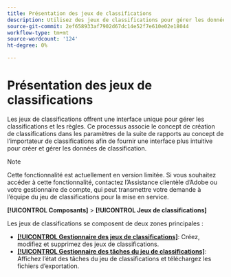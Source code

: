 ```yaml
---
title: Présentation des jeux de classifications
description: Utilisez des jeux de classifications pour gérer les données de classification.
source-git-commit: 2ef658933af7902d67dc14e52f7e610e02e18044
workflow-type: tm+mt
source-wordcount: '124'
ht-degree: 0%

---
```



# Présentation des jeux de classifications

Les jeux de classifications offrent une interface unique pour gérer les classifications et les règles. Ce processus associe le concept de création de classifications dans les paramètres de la suite de rapports au concept de l’importateur de classifications afin de fournir une interface plus intuitive pour créer et gérer les données de classification.

>[!NOTE]
>
>Cette fonctionnalité est actuellement en version limitée. Si vous souhaitez accéder à cette fonctionnalité, contactez l’Assistance clientèle d’Adobe ou votre gestionnaire de compte, qui peut transmettre votre demande à l’équipe du jeu de classifications pour la mise en service.

**[!UICONTROL Composants]** > **[!UICONTROL Jeux de classifications]**

Les jeux de classifications se composent de deux zones principales :

* [**[!UICONTROL Gestionnaire des jeux de classifications]**](set-manager.md): Créez, modifiez et supprimez des jeux de classifications.
* [**[!UICONTROL Gestionnaire des tâches du jeu de classifications]**](job-manager.md): Affichez l’état des tâches du jeu de classifications et téléchargez les fichiers d’exportation.
